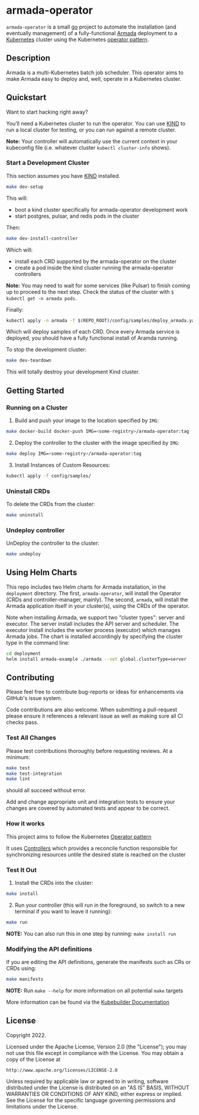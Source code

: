 # armada-operator
`armada-operator` is a small [go](https://go.dev/) project to automate the 
installation (and eventually management) of a fully-functional 
[Armada](https://github.com/armadaproject/armada) deployment
to a [Kubernetes](https://kubernetes.io/) cluster using the Kubernetes 
[operator pattern](https://kubernetes.io/docs/concepts/extend-kubernetes/operator/).

## Description
Armada is a multi-Kubernetes batch job scheduler. This operator aims to make
Armada easy to deploy and, well, operate in a Kubernetes cluster. 

## Quickstart

Want to start hacking right away?

You’ll need a Kubernetes cluster to run the operator. You can use 
[KIND](https://sigs.k8s.io/kind) to run a local cluster for testing, or you 
can run against a remote cluster.  

**Note:** Your controller will automatically use the current context in your 
kubeconfig file (i.e. whatever cluster `kubectl cluster-info` shows).

### Start a Development Cluster

This section assumes you have [KIND](https://sigs.k8s.io/kind) installed.

```bash
make dev-setup
```
This will:
- boot a kind cluster specifically for armada-operator development work
- start postgres, pulsar, and redis pods in the cluster

Then:
```bash
make dev-install-controller
```
Which will:
- install each CRD supported by the armada-operator on the cluster
- create a pod inside the kind cluster running the armada-operator controllers

**Note:** You may need to wait for some services (like Pulsar) to finish 
coming up to proceed to the next step. Check the status of 
the cluster with `$ kubectl get -n armada pods`.

Finally:
```bash
kubectl apply -n armada -f $(REPO_ROOT)/config/samples/deploy_armada.yaml
```

Which will deploy samples of each CRD. Once every Armada service is deployed,
you should have a fully functional install of Aramda running.

To stop the development cluster:
```bash
make dev-teardown
```

This will totally destroy your development Kind cluster. 

## Getting Started

### Running on a Cluster

1. Build and push your image to the location specified by `IMG`:
	
```bash
make docker-build docker-push IMG=<some-registry>/armada-operator:tag
```
	
2. Deploy the controller to the cluster with the image specified by `IMG`:

```bash
make deploy IMG=<some-registry>/armada-operator:tag
```

3. Install Instances of Custom Resources:

```bash
kubectl apply -f config/samples/
```

### Uninstall CRDs
To delete the CRDs from the cluster:

```bash
make uninstall
```

### Undeploy controller
UnDeploy the controller to the cluster:

```bash
make undeploy
```

## Using Helm Charts

This repo includes two Helm charts for Armada installation, in the `deployment` 
directory. The first, `armada-operator`, will install the Operator (CRDs and 
controller-manager, mainly). The second, `armada`, will install the Armada application
itself in your cluster(s), using the CRDs of the operator.

Note when installing Armada, we support two "cluster types": server and executor. The
server install includes the API server and scheduler. The executor install includes
the worker process (executor) which manages Armada jobs. The chart is installed
accordingly by specifying the cluster type in the command line:

```bash
cd deployment
helm install armada-example ./armada --set global.clusterType=server
```

## Contributing

Please feel free to contribute bug-reports or ideas for enhancements via 
GitHub's issue system. 

Code contributions are also welcome. When submitting a pull-request please 
ensure it references a relevant issue as well as making sure all CI checks 
pass.

### Test All Changes

Please test contributions thoroughly before requesting reviews. At a minimum:
```bash
make test
make test-integration
make lint
```
should all succeed without error. 

Add and change appropriate unit and integration tests to ensure your changes 
are covered by automated tests and appear to be correct.

### How it works
This project aims to follow the Kubernetes [Operator pattern](https://kubernetes.io/docs/concepts/extend-kubernetes/operator/)

It uses [Controllers](https://kubernetes.io/docs/concepts/architecture/controller/) 
which provides a reconcile function responsible for synchronizing resources untile the desired state is reached on the cluster 

### Test It Out
1. Install the CRDs into the cluster:

```bash
make install
```

2. Run your controller (this will run in the foreground, so switch to a new terminal if you want to leave it running):

```bash
make run
```

**NOTE:** You can also run this in one step by running: `make install run`

### Modifying the API definitions
If you are editing the API definitions, generate the manifests such as CRs or CRDs using:

```bash
make manifests
```

**NOTE:** Run `make --help` for more information on all potential `make` targets

More information can be found via the [Kubebuilder Documentation](https://book.kubebuilder.io/introduction.html)

## License

Copyright 2022.

Licensed under the Apache License, Version 2.0 (the "License");
you may not use this file except in compliance with the License.
You may obtain a copy of the License at

    http://www.apache.org/licenses/LICENSE-2.0

Unless required by applicable law or agreed to in writing, software
distributed under the License is distributed on an "AS IS" BASIS,
WITHOUT WARRANTIES OR CONDITIONS OF ANY KIND, either express or implied.
See the License for the specific language governing permissions and
limitations under the License.

